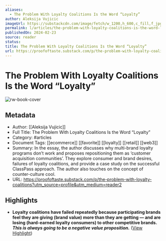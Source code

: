 ```yaml
---
aliases:
  - The Problem With Loyalty Coalitions Is the Word “Loyalty”
author: Aleksija Vujicic
imageUrl: https://substackcdn.com/image/fetch/w_1200,h_600,c_fill,f_jpg,q_auto:good,fl_progressive:steep,g_auto/https%3A%2F%2Fsubstack-post-media.s3.amazonaws.com%2Fpublic%2Fimages%2F9da0c672-d929-4371-8fd5-c442707df61d_1240x1242.png
permalink: l/articles/the-problem-with-loyalty-coalitions-is-the-word-loyalty
publishedOn: 2024-02-23
source: reader
status: 
title: The Problem With Loyalty Coalitions Is the Word “Loyalty”
url: https://proofoftaste.substack.com/p/the-problem-with-loyalty-coalitions?utm_source=profile&utm_medium=reader2
---
```

# The Problem With Loyalty Coalitions Is the Word “Loyalty”

![rw-book-cover](https://substackcdn.com/image/fetch/w_1200,h_600,c_fill,f_jpg,q_auto:good,fl_progressive:steep,g_auto/https%3A%2F%2Fsubstack-post-media.s3.amazonaws.com%2Fpublic%2Fimages%2F9da0c672-d929-4371-8fd5-c442707df61d_1240x1242.png)

## Metadata

- Author: [[Aleksija Vujicic]]
- Full Title: The Problem With Loyalty Coalitions Is the Word “Loyalty”
- Category: #articles
- Document Tags: [[ecommerce]] [[favorite]] [[loyalty]] [[retail]] [[web3]]
- Summary: In the essay, the author discusses why multi-brand loyalty programs don’t work and proposes repositioning them as ‘customer acquisition communities’. They explore consumer and brand desires, failures of loyalty coalitions, and provide a case study on the successful ClassPass approach. The author also touches on the concept of counter-culture cool.
- URL: https://proofoftaste.substack.com/p/the-problem-with-loyalty-coalitions?utm_source=profile&utm_medium=reader2

## Highlights

- **Loyalty coalitions have failed repeatedly because participating brands feel they are giving (brand value) more than they are getting — and are losing (hard-earned loyalty consumers) to other competitive brands.** _**This is always going to be a negative value proposition.**_ ([View Highlight](https://read.readwise.io/read/01hs1h1ny5y70xbpk0gyh26vb1))
